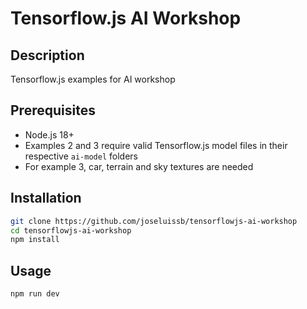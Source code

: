 # Tensorflow.js AI Workshop

## Description

Tensorflow.js examples for AI workshop

## Prerequisites

- Node.js 18+
- Examples 2 and 3 require valid Tensorflow.js model files in their respective `ai-model` folders
- For example 3, car, terrain and sky textures are needed

## Installation

```bash
git clone https://github.com/joseluissb/tensorflowjs-ai-workshop
cd tensorflowjs-ai-workshop
npm install
```
## Usage

```bash
npm run dev
```
